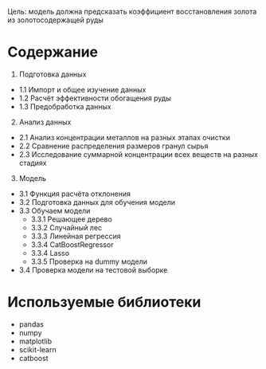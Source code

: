 Цель: модель должна предсказать коэффициент восстановления золота из золотосодержащей руды 

# Содержание

1. Подготовка данных
 - 1.1 Импорт и общее изучение данных
 - 1.2 Расчёт эффективности обогащения руды
 - 1.3 Предобработка данных
2. Анализ данных
 - 2.1 Анализ концентрации металлов на разных этапах очистки
 - 2.2 Сравнение распределения размеров гранул сырья
 - 2.3 Исследование суммарной концентрации всех веществ на разных стадиях
3. Модель
 - 3.1 Функция расчёта отклонения
 - 3.2 Подготовка данных для обучения модели
 - 3.3 Обучаем модели
    - 3.3.1 Решающее дерево
    - 3.3.2 Случайный лес
    - 3.3.3 Линейная регрессия
    - 3.3.4 CatBoostRegressor
    - 3.3.4 Lasso
    - 3.3.5 Проверка на dummy модели 
 - 3.4 Проверка модели на тестовой выборке

# Используемые библиотеки

- pandas
- numpy
- matplotlib
- scikit-learn
- catboost